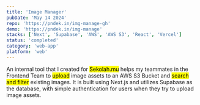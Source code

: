 ```yaml
---
title: 'Image Manager'
pubDate: 'May 14 2024'
repo: 'https://pndek.in/img-manage-gh'
demo: 'https://pndek.in/img-manage'
stacks: ['Next', 'Supabase', 'AWS', 'AWS S3', 'React', 'Vercel']
status: 'completed'
category: 'web-app'
platform: 'web'
---
```


An internal tool that I created for <mark>Sekolah.mu</mark> helps my teammates in the Frontend Team to <mark>upload</mark> image assets to an AWS S3 Bucket and <mark>search and filter</mark> existing images. It is built using Next.js and utilizes Supabase as the database, with simple authentication for users when they try to upload image assets.